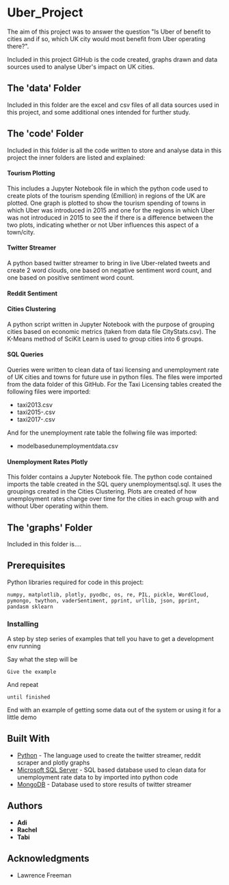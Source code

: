 # Uber_Project

The aim of this project was to answer the question "Is Uber of benefit to cities and if so, which UK city would most benefit from Uber operating there?".

Included in this project GitHub is the code created, graphs drawn and data sources used to analyse Uber's impact on UK cities.

## The 'data' Folder

Included in this folder are the excel and csv files of all data sources used in this project, and some additional ones intended for further study.

## The 'code' Folder

Included in this folder is all the code written to store and analyse data in this project the inner folders are listed and explained:

#### Tourism Plotting 

This includes a Jupyter Notebook file in which the python code used to create plots of the tourism spending (£million) in regions of the UK are plotted. One graph is plotted to show the tourism spending of towns in which Uber was introduced in 2015 and one for the regions in which Uber was not introduced in 2015 to see the if there is a difference between the two plots, indicating whether or not Uber influences this aspect of a town/city. 

#### Twitter Streamer

A python based twitter streamer to bring in live Uber-related tweets and create 2 word clouds, one based on negative sentiment word count, and one based on positive sentiment word count.

#### Reddit Sentiment

#### Cities Clustering 

A python script written in Jupyter Notebook with the purpose of grouping cities based on economic metrics (taken from data file CityStats.csv). The K-Means method of SciKit Learn is used to group cities into 6 groups. 

#### SQL Queries

Queries were written to clean data of taxi licensing and unemployment rate of UK cities and towns for future use in python files. The files were imported from the data folder of this GitHub. For the Taxi Licensing tables created the following files were imported: 
* taxi2013.csv
* taxi2015-.csv
* taxi2017-.csv

And for the unemployment rate table the follwing file was imported:
* modelbasedunemploymentdata.csv

#### Unemployment Rates Plotly

This folder contains a Jupyter Notebook file. The python code contained imports the table created in the SQL query unemploymentsql.sql. It uses the groupings created in the Cities Clustering. Plots are created of how unemployment rates change over time for the cities in each group with and without Uber operating within them. 

## The 'graphs' Folder

Included in this folder is....

## Prerequisites

Python libraries required for code in this project:

```
numpy, matplotlib, plotly, pyodbc, os, re, PIL, pickle, WordCloud, pymongo, twython, vaderSentiment, pprint, urllib, json, pprint, pandasm sklearn
```

### Installing

A step by step series of examples that tell you have to get a development env running

Say what the step will be

```
Give the example
```

And repeat

```
until finished
```

End with an example of getting some data out of the system or using it for a little demo

## Built With

* [Python](https://www.python.org/) - The language used to create the twitter streamer, reddit scraper and plotly graphs 
* [Microsoft SQL Server](https://docs.microsoft.com/en-us/sql/ssms/download-sql-server-management-studio-ssms) - SQL based database used to clean data for unemployment rate data to by imported into python code
* [MongoDB](https://www.mongodb.com/) - Database used to store results of twitter streamer

## Authors

* **Adi** 
* **Rachel** 
* **Tabi** 

## Acknowledgments

* Lawrence Freeman
